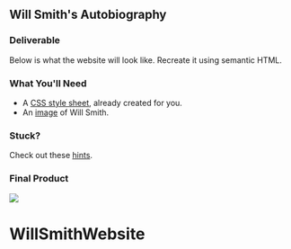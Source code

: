 ## Will Smith's Autobiography

### Deliverable

Below is what the website will look like. Recreate it using semantic HTML.

### What You'll Need

- A [CSS style sheet](https://git.generalassemb.ly/GA-Cognizant/html-css/blob/master/semantic-html-hw/starter-code/styles.css), already created for you.
- An [image](https://git.generalassemb.ly/GA-Cognizant/html-css/blob/master/semantic-html-hw/images/bball.jpg) of Will Smith.

### Stuck?

Check out these [hints](https://git.generalassemb.ly/GA-Cognizant/html-css/tree/master/semantic-html-hw/starter-code/hints.md).

### Final Product

![](https://git.generalassemb.ly/GA-Cognizant/html-css/blob/master/semantic-html-hw/images/mockup.png)
# WillSmithWebsite
